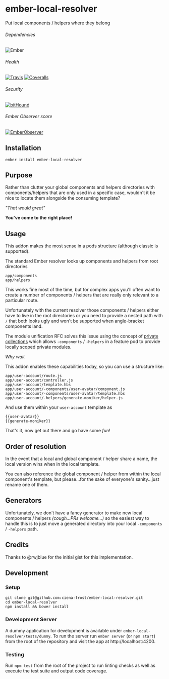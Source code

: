 [ci-img]: https://img.shields.io/travis/ciena-frost/ember-local-resolver.svg "Travis CI Build Status"
[ci-url]: https://travis-ci.org/ciena-frost/ember-local-resolver

[cov-img]: https://img.shields.io/coveralls/ciena-frost/ember-local-resolver.svg "Coveralls Code Coverage"
[cov-url]: https://coveralls.io/github/ciena-frost/ember-local-resolver

[ember-observer-badge]: http://emberobserver.com/badges/ember-local-resolver.svg "Ember Observer score"
[ember-observer-badge-url]: http://emberobserver.com/addons/ember-local-resolver

[ember-img]: https://img.shields.io/badge/ember-2.0.0+-orange.svg "Ember 2.0.0+"

[bithound-img]: https://www.bithound.io/github/ciena-blueplanet/ember-local-resolver/badges/score.svg "bitHound"
[bithound-url]: https://www.bithound.io/github/ciena-blueplanet/ember-local-resolver

# ember-local-resolver

Put local components / helpers where they belong

###### Dependencies

![Ember][ember-img]

###### Health

[![Travis][ci-img]][ci-url]
[![Coveralls][cov-img]][cov-url]

###### Security

[![bitHound][bithound-img]][bithound-url]

###### Ember Observer score

[![EmberObserver][ember-observer-badge]][ember-observer-badge-url]

## Installation
```
ember install ember-local-resolver
```

## Purpose

Rather than clutter your global components and helpers directories with components/helpers that are
only used in a specific case, wouldn't it be nice to locate them alongside the consuming template?  

*"That would great"*

**You've come to the right place!**

## Usage

This addon makes the most sense in a pods structure (although classic is supported).

The standard Ember resolver looks up components and helpers from root directories

```
app/components
app/helpers
```

This works fine most of the time, but for complex apps you'll often want to create a number of
components / helpers that are really only relevant to a particular route.  

Unfortunately with the current resolver those components / helpers either have to live in the root 
directories or you need to provide a nested path with `/` that both looks ugly and won't be supported 
when angle-bracket components land.

The module unification RFC solves this issue using the concept of [private collections](https://github.com/dgeb/rfcs/blob/module-unification/text/0000-module-unification.md#private-collections)
which allows `-components` / `-helpers` in a feature pod to provide locally scoped private modules.

_Why wait_

This addon enables these capabilities today, so you can use a structure like:


```
app/user-account/route.js
app/user-account/controller.js
app/user-account/template.hbs
app/user-account/-components/user-avatar/component.js
app/user-account/-components/user-avatar/template.hbs
app/user-account/-helpers/generate-moniker/helper.js
```

And use them within your `user-account` template as

```
{{user-avatar}}
{{generate-moniker}}
```

That's it, now get out there and go have some _fun_!

## Order of resolution

In the event that a local and global component / helper share a name, the local version wins when
in the local template.

You can also reference the global component / helper from within the local component's template,
but please...for the sake of everyone's sanity...just rename one of them.

## Generators

Unfortunately, we don't have a fancy generator to make new local components / helpers _(cough...PRs welcome...)_
so the easiest way to handle this is to just move a generated directory into your local `-components` / 
`-helpers` path.

## Credits

Thanks to @rwjblue for the initial gist for this implementation.

## Development
### Setup
```
git clone git@github.com:ciena-frost/ember-local-resolver.git
cd ember-local-resolver
npm install && bower install
```

### Development Server
A dummy application for development is available under `ember-local-resolver/tests/dummy`.
To run the server run `ember server` (or `npm start`) from the root of the repository and
visit the app at http://localhost:4200.

### Testing
Run `npm test` from the root of the project to run linting checks as well as execute the test suite
and output code coverage.
